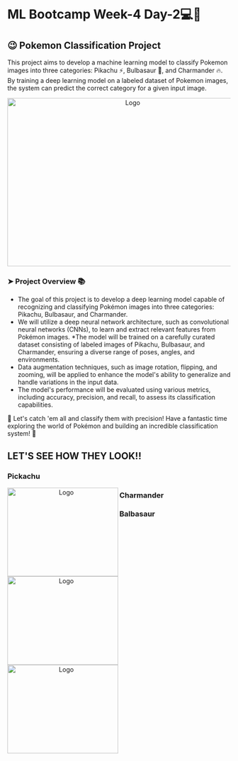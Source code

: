 # ML Bootcamp Week-4 Day-2💻👤
## 😉 Pokemon Classification Project 
This project aims to develop a machine learning model to classify Pokemon images into three categories: Pikachu ⚡️, Bulbasaur 🍃, and Charmander 🔥. By training a deep learning model on a labeled dataset of Pokemon images, the system can predict the correct category for a given input image.

<div id="header" align="center">
<img src="https://github.com/AditiF16/ML-Bootcamp/blob/master/How-to-Submit-a-Collab-File/images/Img-pokemon.png" alt="Logo" align= "center" width="550" height="380" />
</div>

### ➤ Project Overview 📚
* The goal of this project is to develop a deep learning model capable of recognizing and classifying Pokémon images into three categories: Pikachu, Bulbasaur, and Charmander.
*  We will utilize a deep neural network architecture, such as convolutional neural networks (CNNs), to learn and extract relevant features from Pokémon images.
*The model will be trained on a carefully curated dataset consisting of labeled images of Pikachu, Bulbasaur, and Charmander, ensuring a diverse range of poses, angles, and environments.
* Data augmentation techniques, such as image rotation, flipping, and zooming, will be applied to enhance the model's ability to generalize and handle variations in the input data.
* The model's performance will be evaluated using various metrics, including accuracy, precision, and recall, to assess its classification capabilities.

🌟 Let's catch 'em all and classify them with precision! Have a fantastic time exploring the world of Pokémon and building an incredible classification system! 🌟
## LET'S SEE HOW THEY LOOK!!

### Pickachu

<div id="header" align="center">
<img src="https://github.com/AditiF16/ML-Bootcamp/blob/master/How-to-Submit-a-Collab-File/images/pickachu.png" alt="Logo" align= "left" width="250" height="200" />
</div>

### Charmander
<div id="header" align="center">
<img src="https://github.com/AditiF16/ML-Bootcamp/blob/master/How-to-Submit-a-Collab-File/images/charmander.jpg" alt="Logo" align= "left" width="250" height="200" />
</div>

### Balbasaur
<div id="header" align="center">
<img src="https://github.com/AditiF16/ML-Bootcamp/blob/master/How-to-Submit-a-Collab-File/images/balbasaur.jpg" alt="Logo" align= "left" width="250" height="200" />
</div>


